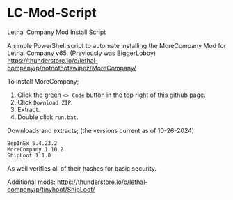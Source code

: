 # LC-Mod-Script
Lethal Company Mod Install Script

A simple PowerShell script to automate installing the MoreCompany Mod for Lethal Company v65.
(Previously was BiggerLobby)
https://thunderstore.io/c/lethal-company/p/notnotnotswipez/MoreCompany/


To install MoreCompany;
1) Click the green `<> Code` button in the top right of this github page.
2) Click `Download ZIP`.
3) Extract.
4) Double click `run.bat`.

Downloads and extracts; (the versions current as of 10-26-2024)
```
BepInEx 5.4.23.2
MoreCompany 1.10.2
ShipLoot 1.1.0
```

As well verifies all of their hashes for basic security.


Additional mods:
https://thunderstore.io/c/lethal-company/p/tinyhoot/ShipLoot/
